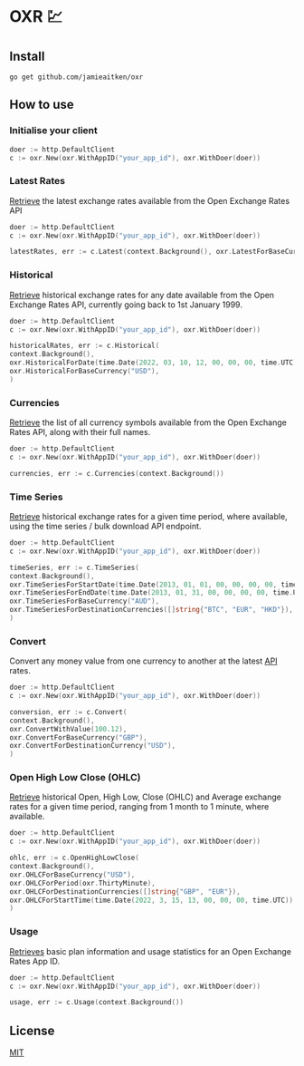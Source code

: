 # OXR 💹

## Install

```shell
go get github.com/jamieaitken/oxr
```

## How to use

### Initialise your client

```go
doer := http.DefaultClient
c := oxr.New(oxr.WithAppID("your_app_id"), oxr.WithDoer(doer))
```

### Latest Rates

[Retrieve](https://docs.openexchangerates.org/docs/latest-json) the latest exchange rates available from the Open 
Exchange Rates API

```go
doer := http.DefaultClient
c := oxr.New(oxr.WithAppID("your_app_id"), oxr.WithDoer(doer))

latestRates, err := c.Latest(context.Background(), oxr.LatestForBaseCurrency("GBP"))
```

### Historical

[Retrieve](https://docs.openexchangerates.org/docs/historical-json) historical exchange rates for any date available 
from the Open Exchange Rates API, currently going back to 1st January 1999.

```go
doer := http.DefaultClient
c := oxr.New(oxr.WithAppID("your_app_id"), oxr.WithDoer(doer))

historicalRates, err := c.Historical(
context.Background(),
oxr.HistoricalForDate(time.Date(2022, 03, 10, 12, 00, 00, 00, time.UTC)),
oxr.HistoricalForBaseCurrency("USD"),
)
```

### Currencies

[Retrieve](https://docs.openexchangerates.org/docs/currencies-json) the list of all currency symbols available from the 
Open Exchange Rates API, along with their full names.

```go
doer := http.DefaultClient
c := oxr.New(oxr.WithAppID("your_app_id"), oxr.WithDoer(doer))

currencies, err := c.Currencies(context.Background())
```

### Time Series

[Retrieve](https://docs.openexchangerates.org/docs/time-series-json) historical exchange rates for a given time period, 
where available, using the time series / bulk download API endpoint.

```go
doer := http.DefaultClient
c := oxr.New(oxr.WithAppID("your_app_id"), oxr.WithDoer(doer))

timeSeries, err := c.TimeSeries(
context.Background(),
oxr.TimeSeriesForStartDate(time.Date(2013, 01, 01, 00, 00, 00, 00, time.UTC)),
oxr.TimeSeriesForEndDate(time.Date(2013, 01, 31, 00, 00, 00, 00, time.UTC)),
oxr.TimeSeriesForBaseCurrency("AUD"),
oxr.TimeSeriesForDestinationCurrencies([]string{"BTC", "EUR", "HKD"}),
)
```

### Convert

Convert any money value from one currency to another at the latest 
[API](https://docs.openexchangerates.org/docs/convert) rates.

```go
doer := http.DefaultClient
c := oxr.New(oxr.WithAppID("your_app_id"), oxr.WithDoer(doer))

conversion, err := c.Convert(
context.Background(),
oxr.ConvertWithValue(100.12),
oxr.ConvertForBaseCurrency("GBP"),
oxr.ConvertForDestinationCurrency("USD"),
)
```

### Open High Low Close (OHLC)

[Retrieve](https://docs.openexchangerates.org/docs/ohlc-json) historical Open, High Low, Close (OHLC) and Average 
exchange rates for a given time period, ranging from 1 month to 1 minute, where available.

```go
doer := http.DefaultClient
c := oxr.New(oxr.WithAppID("your_app_id"), oxr.WithDoer(doer))

ohlc, err := c.OpenHighLowClose(
context.Background(),
oxr.OHLCForBaseCurrency("USD"),
oxr.OHLCForPeriod(oxr.ThirtyMinute),
oxr.OHLCForDestinationCurrencies([]string{"GBP", "EUR"}),
oxr.OHLCForStartTime(time.Date(2022, 3, 15, 13, 00, 00, 00, time.UTC)),
)
```

### Usage

[Retrieves](https://docs.openexchangerates.org/docs/usage-json) basic plan information and usage statistics for an Open 
Exchange Rates App ID.

```go
doer := http.DefaultClient
c := oxr.New(oxr.WithAppID("your_app_id"), oxr.WithDoer(doer))

usage, err := c.Usage(context.Background())
```

## License
[MIT](https://choosealicense.com/licenses/mit/)